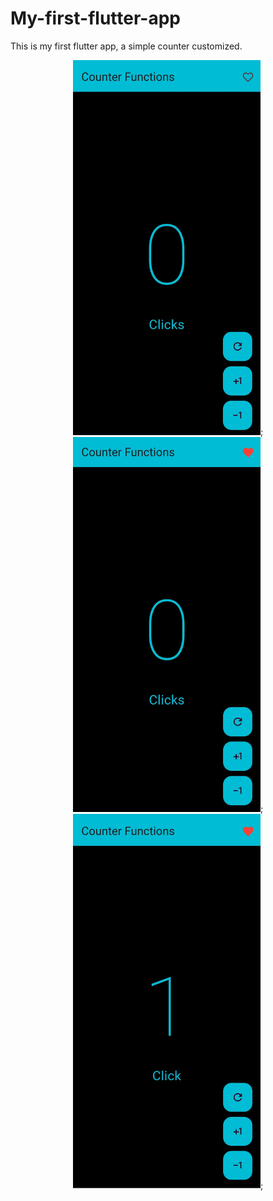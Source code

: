 # My-first-flutter-app
This is my first flutter app, a simple counter customized.


<div align="center">  
    <div>
        <img src="https://github.com/EduCasanas/my-first-flutter-app/blob/main/1.jpeg" width="300" height="600"/>;      
        <img src="https://github.com/EduCasanas/my-first-flutter-app/blob/main/2.jpeg"  width="300" height="600"/>;      
        <img src="https://github.com/EduCasanas/my-first-flutter-app/blob/main/3.jpeg" width="300" height="600"/>;
      </div>  
</div>
